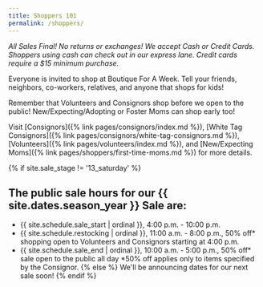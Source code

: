 ```yaml
---
title: Shoppers 101
permalink: /shoppers/
---
```


_All Sales Final! No returns or exchanges! We accept Cash or Credit Cards. Shoppers using cash can check out in our express lane. Credit cards require a $15 minimum purchase._

Everyone is invited to shop at Boutique For A Week. Tell your friends, neighbors, co-workers, relatives, and anyone that shops for kids!

Remember that Volunteers and Consignors shop before we open to the public! New/Expecting/Adopting or Foster Moms can shop early too!

Visit [Consignors]({% link pages/consignors/index.md %}), [White Tag Consignors]({% link pages/consignors/white-tag-consignors.md %}), [Volunteers]({% link pages/volunteers/index.md %}), and [New/Expecting Moms]({% link pages/shoppers/first-time-moms.md %}) for more details.

{% if site.sale_stage != '13_saturday' %}
## The public sale hours for our {{ site.dates.season_year }} Sale are:

* {{ site.schedule.sale_start | ordinal }}, 4:00 p.m. - 10:00 p.m.
* {{ site.schedule.restocking | ordinal }}, 11:00 a.m. - 8:00 p.m., 50% off* shopping open to Volunteers and Consignors starting at 4:00 p.m.
* {{ site.schedule.sale_end | ordinal }}, 10:00 a.m. - 5:00 p.m., 50% off* sale open to the public all day
*50% off applies only to items specified by the Consignor.
{% else %}
We'll be announcing dates for our next sale soon!
{% endif %}
